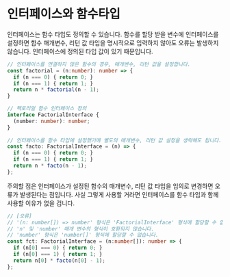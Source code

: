 # 인터페이스와 함수타입

인터페이스는 함수 타입도 정의할 수 있습니다. 함수를 할당 받을 변수에 인터페이스를 설정하면 함수 매개변수, 리턴 값 타입을 명시적으로 입력하지 않아도 오류는 발생하지 않습니다. 인터페이스에 정의된 타입 값이 있기 때문입니다.

```typescript
// 인터페이스를 연결하지 않은 함수의 경우, 매개변수, 리턴 값을 설정합니다.
const factorial = (n:number): number => {
  if (n === 0) { return 0; }
  if (n === 1) { return 1; }
  return n * factorial(n - 1);
}

// 펙토리얼 함수 인터페이스 정의
interface FactorialInterface {
  (number: number): number;  
}
​
// 인터페이스를 함수 타입에 설정했기에 별도의 매개변수, 리턴 값 설정을 생략해도 됩니다.
const facto: FactorialInterface = (n) => {
  if (n === 0) { return 0; }
  if (n === 1) { return 1; }
  return n * facto(n - 1);
};
```

주의할 점은 인터페이스가 설정된 함수의 매개변수, 리턴 값 타입을 임의로 변경하면 오류가 발생된다는 점입니다. 사실 그렇게 사용할 거라면 인터페이스를 함수 타입과 함께 사용할 이유가 없을 겁니다.

```typescript
// [오류]
// '(n: number[]) => number' 형식은 'FactorialInterface' 형식에 할당할 수 없습니다.
// 'n' 및 'number' 매개 변수의 형식이 호환되지 않습니다.
// 'number' 형식은 'number[]' 형식에 할당할 수 없습니다.
const fct: FactorialInterface = (n:number[]): number => {
  if (n[0] === 0) { return 0; }
  if (n[0] === 1) { return 1; }
  return n[0] * facto(n[0] - 1);
};
```

